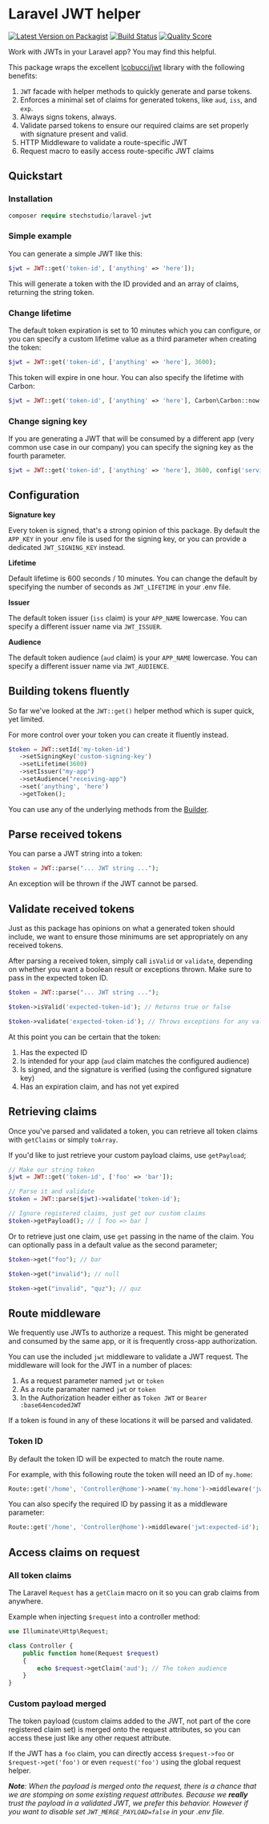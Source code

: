 # Laravel JWT helper

[![Latest Version on Packagist](https://img.shields.io/packagist/v/stechstudio/laravel-jwt.svg?style=flat-square)](https://packagist.org/packages/stechstudio/laravel-jwt)
[![Build Status](https://img.shields.io/travis/stechstudio/laravel-jwt/master.svg?style=flat-square)](https://travis-ci.org/stechstudio/laravel-jwt)
[![Quality Score](https://img.shields.io/scrutinizer/g/stechstudio/laravel-jwt.svg?style=flat-square)](https://scrutinizer-ci.com/g/stechstudio/laravel-jwt)

Work with JWTs in your Laravel app? You may find this helpful.

This package wraps the excellent [lcobucci/jwt](https://github.com/lcobucci/jwt) library with the following benefits:

1) `JWT` facade with helper methods to quickly generate and parse tokens.
2) Enforces a minimal set of claims for generated tokens, like `aud`, `iss`, and `exp`. 
3) Always signs tokens, always.
4) Validate parsed tokens to ensure our required claims are set properly with signature present and valid.
5) HTTP Middleware to validate a route-specific JWT
6) Request macro to easily access route-specific JWT claims

## Quickstart

### Installation

```php
composer require stechstudio/laravel-jwt
```

### Simple example

You can generate a simple JWT like this:

```php
$jwt = JWT::get('token-id', ['anything' => 'here']);
```

This will generate a token with the ID provided and an array of claims, returning the string token.

### Change lifetime

The default token expiration is set to 10 minutes which you can configure, or you can specify a custom lifetime value as a third parameter when creating the token:

```php
$jwt = JWT::get('token-id', ['anything' => 'here'], 3600);
```

This token will expire in one hour. You can also specify the lifetime with Carbon:

```php
$jwt = JWT::get('token-id', ['anything' => 'here'], Carbon\Carbon::now()->addMinutes(60));
```

### Change signing key

If you are generating a JWT that will be consumed by a different app (very common use case in our company) you can specify the signing key as the fourth parameter.

```php
$jwt = JWT::get('token-id', ['anything' => 'here'], 3600, config('services.otherapp.key');
```

## Configuration

**Signature key**

Every token is signed, that's a strong opinion of this package. By default the `APP_KEY` in your .env file is used for the signing key, or you can provide a dedicated `JWT_SIGNING_KEY` instead.

**Lifetime**

Default lifetime is 600 seconds / 10 minutes. You can change the default by specifying the number of seconds as `JWT_LIFETIME` in your .env file.

**Issuer**

The default token issuer (`iss` claim) is your `APP_NAME` lowercase. You can specify a different issuer name via `JWT_ISSUER`.

**Audience**

 The default token audience (`aud` claim) is your `APP_NAME` lowercase. You can specify a different issuer name via `JWT_AUDIENCE`.
 
 ## Building tokens fluently
 
 So far we've looked at the `JWT::get()` helper method which is super quick, yet limited. 
 
 For more control over your token you can create it fluently instead. 
 
 ```php
 $token = JWT::setId('my-token-id')
    ->setSigningKey('custom-signing-key')
    ->setLifetime(3600)
    ->setIssuer("my-app")
    ->setAudience("receiving-app")
    ->set('anything', 'here')
    ->getToken();
 ```
 
 You can use any of the underlying methods from the [Builder](https://github.com/lcobucci/jwt/blob/3.2/README.md#user-content-creating).
 
 ## Parse received tokens
 
 You can parse a JWT string into a token:
 
 ```php
 $token = JWT::parse("... JWT string ...");
 ```
 
 An exception will be thrown if the JWT cannot be parsed.
 
 ## Validate received tokens
 
 Just as this package has opinions on what a generated token should include, we want to ensure those minimums are set appropriately on any received tokens.
 
 After parsing a received token, simply call `isValid` or `validate`, depending on whether you want a boolean result or exceptions thrown. Make sure to pass in the expected token ID.
 
 ```php
$token = JWT::parse("... JWT string ...");

$token->isValid('expected-token-id'); // Returns true or false

$token->validate('expected-token-id'); // Throws exceptions for any validation failure
 ```
 
 At this point you can be certain that the token:
  
 1) Has the expected ID
 2) Is intended for your app (`aud` claim matches the configured audience)
 3) Is signed, and the signature is verified (using the configured signature key)
 4) Has an expiration claim, and has not yet expired 
 
 ## Retrieving claims
 
 Once you've parsed and validated a token, you can retrieve all token claims with `getClaims` or simply `toArray`. 
 
 If you'd like to just retrieve your custom payload claims, use `getPayload`;
 
 ```php
 // Make our string token
 $jwt = JWT::get('token-id', ['foo' => 'bar']);
 
 // Parse it and validate
 $token = JWT::parse($jwt)->validate('token-id');
 
 // Ignore registered claims, just get our custom claims
 $token->getPayload(); // [ foo => bar ]
 ```
 
 Or to retrieve just one claim, use `get` passing in the name of the claim. You can optionally pass in a default value as the second parameter;
 
 ```php
 $token->get("foo"); // bar
 
 $token->get("invalid"); // null
 
 $token->get("invalid", "quz"); // quz
 ```
 
## Route middleware

We frequently use JWTs to authorize a request. This might be generated and consumed by the same app, or it is frequently cross-app authorization.

You can use the included `jwt` middleware to validate a JWT request. The middleware will look for the JWT in a number of places:
 
1) As a request parameter named `jwt` or `token`
2) As a route paramater named `jwt` or `token`
3) In the Authorization header either as `Token JWT` or `Bearer :base64encodedJWT`

If a token is found in any of these locations it will be parsed and validated. 

### Token ID

By default the token ID will be expected to match the route name.

For example, with this following route the token will need an ID of `my.home`:

```php
Route::get('/home', 'Controller@home')->name('my.home')->middleware('jwt');
```

You can also specify the required ID by passing it as a middleware parameter:

```php
Route::get('/home', 'Controller@home')->middleware('jwt:expected-id');
```

## Access claims on request

### All token claims

The Laravel `Request` has a `getClaim` macro on it so you can grab claims from anywhere.

Example when injecting `$request` into a controller method:

```php
use Illuminate\Http\Request;

class Controller {
    public function home(Request $request)
    {
        echo $request->getClaim('aud'); // The token audience    
    }
}
```

### Custom payload merged

The token payload (custom claims added to the JWT, not part of the core registered claim set) is merged onto the request attributes, so you can access these just like any other request attribute.

If the JWT has a `foo` claim, you can directly access `$request->foo` or `$request->get('foo')` or even `request('foo')` using the global request helper.

_**Note**: When the payload is merged onto the request, there is a chance that we are stomping on some existing request attributes. Because we **really** trust the payload in a validated JWT, we prefer this behavior. However if you want to disable set `JWT_MERGE_PAYLOAD=false` in your .env file._  